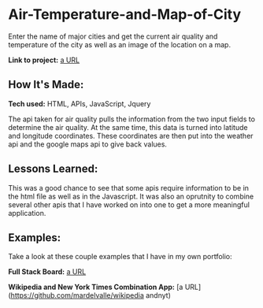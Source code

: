 # Air-Temperature-and-Map-of-City

Enter the name of major cities and get the current air quality and temperature of the city as well as an image of the location on a map.

**Link to project:** [a URL](http://mariacristinadelvalle.bitballoon.com/)

## How It's Made:

**Tech used:** HTML, APIs, JavaScript, Jquery

The api taken for air quality pulls the information from the two input fields to determine the air quality. At the same time, this data is turned into latitude and longitude coordinates. These coordinates are then put into the weather api and the google maps api to give back values.

## Lessons Learned:

This was a good chance to see that some apis require information to be in the html file as well as in the Javascript. It was also an oprutnity to combine several other apis that I have worked on into one to get a more meaningful application.

## Examples:

Take a look at these couple examples that I have in my own portfolio:

**Full Stack Board:** [a URL](https://github.com/mardelvalle/anime-social)

**Wikipedia and New York Times Combination App:** [a URL](https://github.com/mardelvalle/wikipedia andnyt)
